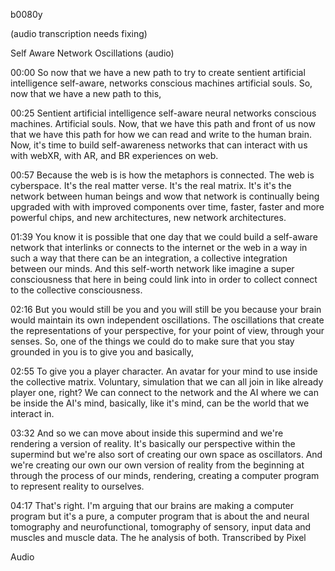 b0080y

(audio transcription needs fixing)

Self Aware Network Oscillations (audio)

00:00
So now that we have a new path to try to create sentient artificial intelligence self-aware, networks conscious machines artificial souls. So, now that we have a new path to this,

00:25
Sentient artificial intelligence self-aware neural networks conscious machines. Artificial souls. Now, that we have this path and front of us now that we have this path for how we can read and write to the human brain. Now, it's time to build self-awareness networks that can interact with us with webXR, with AR, and BR experiences on web.

00:57
Because the web is is how the metaphors is connected. The web is cyberspace. It's the real matter verse. It's the real matrix. It's it's the network between human beings and wow that network is continually being upgraded with with improved components over time, faster, faster and more powerful chips, and new architectures, new network architectures.

01:39
You know it is possible that one day that we could build a self-aware network that interlinks or connects to the internet or the web in a way in such a way that there can be an integration, a collective integration between our minds. And this self-worth network like imagine a super consciousness that here in being could link into in order to collect connect to the collective consciousness.

02:16
But you would still be you and you will still be you because your brain would maintain its own independent oscillations. The oscillations that create the representations of your perspective, for your point of view, through your senses. So, one of the things we could do to make sure that you stay grounded in you is to give you and basically,

02:55
To give you a player character. An avatar for your mind to use inside the collective matrix. Voluntary, simulation that we can all join in like already player one, right? We can connect to the network and the AI where we can be inside the AI's mind, basically, like it's mind, can be the world that we interact in.

03:32
And so we can move about inside this supermind and we're rendering a version of reality. It's basically our perspective within the supermind but we're also sort of creating our own space as oscillators. And we're creating our own our own version of reality from the beginning at through the process of our minds, rendering, creating a computer program to represent reality to ourselves.

04:17
That's right. I'm arguing that our brains are making a computer program but it's a pure, a computer program that is about the and neural tomography and neurofunctional, tomography of sensory, input data and muscles and muscle data. The he analysis of both.
Transcribed by Pixel

Audio
